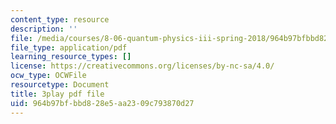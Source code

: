 ```yaml
---
content_type: resource
description: ''
file: /media/courses/8-06-quantum-physics-iii-spring-2018/964b97bfbbd828e5aa2309c793870d27_N9f0MIzNcmI.pdf
file_type: application/pdf
learning_resource_types: []
license: https://creativecommons.org/licenses/by-nc-sa/4.0/
ocw_type: OCWFile
resourcetype: Document
title: 3play pdf file
uid: 964b97bf-bbd8-28e5-aa23-09c793870d27
---
```

